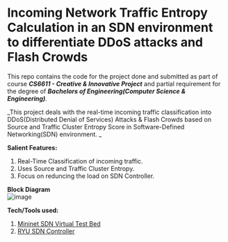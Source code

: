 # Incoming Network Traffic Entropy Calculation in an SDN environment to differentiate DDoS attacks and Flash Crowds

This repo contains the code for the project done and submitted as part of course _**CS6611 - Creative & Innovative Project**_ and partial requirement for the degree of _**Bachelors of Engineering(Computer Science & Engineering)**._

_This project deals with the real-time incoming traffic classification into DDoS(Distributed Denial of Services) Attacks & Flash Crowds based on Source and Traffic Cluster Entropy Score in Software-Defined Networking(SDN) environment.
_

**Salient Features:**
1. Real-Time Classification of incoming traffic.
2. Uses Source and Traffic Cluster Entropy.
3. Focus on reduncing the load on SDN Controller.

**Block Diagram**<br>
![image](https://user-images.githubusercontent.com/43112029/125096273-9ddac600-e0f2-11eb-8136-5d272a7008f0.png)

**Tech/Tools used:**
1. <a href="mininet.org">Mininet SDN Virtual Test Bed</a>
2. <a href="ryu-sdn.org">RYU SDN Controller</a>
